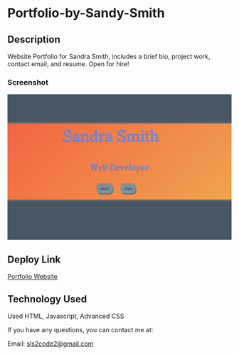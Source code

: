 # Portfolio-by-Sandy-Smith

## Description

Website Portfolio for Sandra Smith, includes a brief bio, project work, contact email, and resume.
Open for hire!

### Screenshot

![Website Image](https://github.com/slsmi894/Portfolio-by-Sandy-Smith/blob/main/assets/images/screenshot.jpg)

## Deploy Link

[Portfolio Website](https://slsmi894.github.io/Portfolio-by-Sandy-Smith/)

## Technology Used

Used HTML, Javascript, Advanced CSS

If you have any questions, you can contact me at:


Email: sls2code2@gmail.com